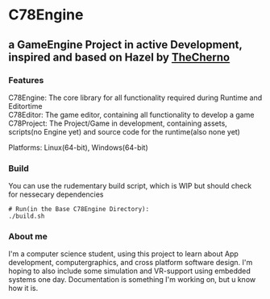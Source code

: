 # C78Engine
## a GameEngine Project in active Development, inspired and based on Hazel by [TheCherno](https://github.com/TheCherno "show him some love")

### Features
C78Engine: The core library for all functionality required during Runtime and Editortime\
C78Editor: The game editor, containing all functionality to develop a game\
C78Project: The Project/Game in development, containing assets, scripts(no Engine yet) and source code for the runtime(also none yet)

Platforms: Linux(64-bit), Windows(64-bit)

### Build
You can use the rudementary build script, which is WIP but should check for nessecary dependencies
```
# Run(in the Base C78Engine Directory):
./build.sh
```
### About me
I'm a computer science student, using this project to learn about App development, computergraphics, and cross platform software design.
I'm hoping to also include some simulation and VR-support using embedded systems one day. Documentation is something I'm working on, but u know how it is.
